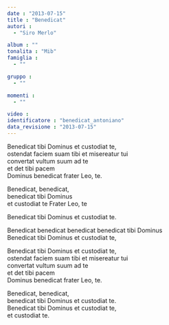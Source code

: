 ```yaml
---
date : "2013-07-15"
title : "Benedicat"
autori : 
  - "Siro Merlo"

album : ""
tonalita : "Mib"
famiglia : 
  - ""

gruppo : 
  - ""

momenti : 
  - ""

video : 
identificatore : "benedicat_antoniano"
data_revisione : "2013-07-15"
---
```

  
  
  
Benedicat tibi Dominus et custodiat te,  
ostendat faciem suam tibi et misereatur tui   
convertat vultum suum ad te  
et det tibi pacem  
Dominus benedicat frater Leo, te.  
  
  
Benedicat, benedicat,  
benedicat tibi Dominus  
et custodiat te Frater Leo, te  
  
Benedicat tibi Dominus et custodiat te.  
  
  
Benedicat benedicat benedicat benedicat tibi Dominus  
Benedicat tibi Dominus et custodiat te,  
  
Benedicat tibi Dominus et custodiat te,  
ostendat faciem suam tibi et misereatur tui   
convertat vultum suum ad te  
et det tibi pacem  
Dominus benedicat frater Leo, te.  
  
  
Benedicat, benedicat,  
benedicat tibi Dominus et custodiat te.  
Benedicat tibi Dominus et custodiat te,  
et custodiat te.  
  
  
  
  
